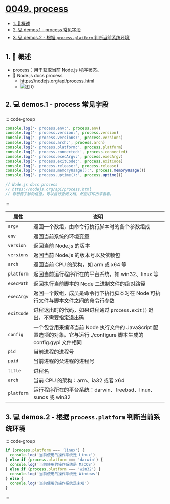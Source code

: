 # [0049. process](https://github.com/Tdahuyou/TNotes.nodejs/tree/main/notes/0049.%20process)

<!-- region:toc -->

- [1. 📒 概述](#1--概述)
- [2. 💻 demos.1 - process 常见字段](#2--demos1---process-常见字段)
- [3. 💻 demos.2 - 根据 `process.platform` 判断当前系统环境](#3--demos2---根据-processplatform-判断当前系统环境)

<!-- endregion:toc -->

## 1. 📒 概述

- process：用于获取当前 Node.js 程序状态。
- 🔗 Node.js docs process
  - https://nodejs.org/api/process.html
  - ![图 0](https://cdn.jsdelivr.net/gh/Tdahuyou/imgs@main/2025-04-06-15-08-14.png)

## 2. 💻 demos.1 - process 常见字段

::: code-group

```js [1.js]
console.log('- process.env:', process.env)
console.log('- process.version:', process.version)
console.log('- process.versions:', process.versions)
console.log('- process.arch:', process.arch)
console.log('- process.platform:', process.platform)
console.log('- process.connected:', process.connected)
console.log('- process.execArgv:', process.execArgv)
console.log('- process.exitCode:', process.exitCode)
console.log('- process.release:', process.release)
console.log('- process.memoryUsage():', process.memoryUsage())
console.log('- process.uptime():', process.uptime())

// Node.js docs process
// https://nodejs.org/api/process.html
// 有想要了解的信息，可以自行查阅文档，然后打印出来看看。
```

:::

| 属性 | 说明 |
| --- | --- |
| `argv` | 返回一个数组，由命令行执行脚本时的各个参数组成 |
| `env` | 返回当前系统的环境变量 |
| `version` | 返回当前 Node.js 的版本 |
| `versions` | 返回当前 Node.js 的版本号以及依赖包 |
| `arch` | 返回当前 CPU 的架构，如 arm 或 x64 等 |
| `platform` | 返回当前运行程序所在的平台系统，如 win32、linux 等 |
| `execPath` | 返回执行当前脚本的 Node 二进制文件的绝对路径 |
| `execArgv` | 返回一个数组，成员是命令行下执行脚本时在 Node 可执行文件与脚本文件之间的命令行参数 |
| `exitCode` | 进程退出时的代码，如果进程通过 `process.exit()` 退出，不需要指定退出码 |
| `config` | 一个包含用来编译当前 Node 执行文件的 JavaScript 配置选项的对象。它与运行 ./configure 脚本生成的 config.gypi 文件相同 |
| `pid` | 当前进程的进程号 |
| `ppid` | 当前进程的父进程的进程号 |
| `title` | 进程名 |
| `arch` | 当前 CPU 的架构：arm、ia32 或者 x64 |
| `platform` | 运行程序所在的平台系统：darwin、freebsd、linux、sunos 或 win32 |

## 3. 💻 demos.2 - 根据 `process.platform` 判断当前系统环境

::: code-group

```js [1.js]
if (process.platform === 'linux') {
  console.log('当前使用的操作系统是 Linux')
} else if (process.platform === 'darwin') {
  console.log('当前使用的操作系统是 MacOS')
} else if (process.platform === 'win32') {
  console.log('当前使用的操作系统是 Windows')
} else {
  console.log('当前使用的操作系统是未知')
}
```

:::
